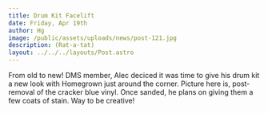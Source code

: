 ```yaml
---
title: Drum Kit Facelift
date: Friday, Apr 19th
author: Hg
image: /public/assets/uploads/news/post-121.jpg
description: (Rat-a-tat)
layout: ../../../layouts/Post.astro
---
```


From old to new! DMS member, Alec deciced it was time to give his drum kit a new look with Homegrown just around the corner. Picture here is, post-removal of the cracker blue vinyl. Once sanded, he plans on giving them a few coats of stain. Way to be creative!
